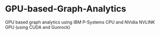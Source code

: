 # GPU-based-Graph-Analytics
GPU based graph analytics using IBM P-Systems CPU and NVidia NVLINK GPU (using CUDA and Gunrock)
